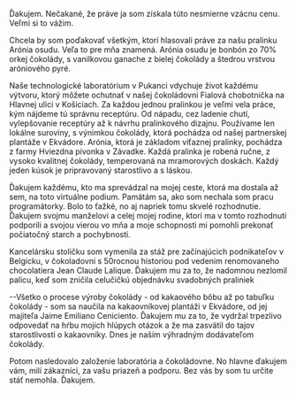 Ďakujem. Nečakané, že práve ja som získala túto nesmierne vzácnu cenu. Veľmi si to vážim.

Chcela by som poďakovať všetkým, ktorí hlasovali práve za našu pralinku Arónia osudu. Veľa to pre mňa znamená. Arónia osudu je bonbón zo 70% orkej čokolády, s vanilkovou ganache z bielej čokolády a štedrou vrstvou aróniového pyré.

Naše technologické laboratórium v Pukanci vdychuje život každému výtvoru, ktorý môžete ochutnať v našej čokoládovni Fialová chobotnička na Hlavnej ulici v Košiciach.
Za každou jednou pralinkou je veľmi vela práce, kým nájdeme tú správnu receptúru. Od nápadu, cez ladenie chutí, vylepšovanie receptúry až k návrhu pralinkového dizajnu. Používame len lokálne suroviny, s výnimkou čokolády, ktorá pochádza od našej partnerskej plantáže v Ekvádore. Arónia, ktorá je základom víťaznej pralinky, pochádza z farmy Hviezdna pivonka v Závadke.
Každá pralinka je robená ručne, z vysoko kvalitnej čokolády, temperovaná na mramorových doskách. Každý jeden kúsok je pripravovaný starostlivo a s láskou. 

Ďakujem každému, kto ma sprevádzal na mojej ceste, ktorá ma dostala až sem, na toto virtuálne podium. Pamätám sa, ako som nechala som pracu programátorky. Bolo to ťažké, no aj napriek tomu skvelé rozhodnutie. Ďakujem svojmu manželovi a celej mojej rodine, ktorí ma v tomto rozhodnutí podporili a svojou vierou vo mňa a moje schopnosti mi pomohli prekonať počiatočný starch a pochybnosti.

Kancelársku stoličku som vymenila za stáž pre začínajúcich podnikateľov v Belgicku, v čokoladovni s 50rocnou historiou pod vedenim renomovaneho chocolatiera Jean Claude Lalique. Ďakujem mu za to, že nadomnou nezlomil palicu, keď som zničila celučičkú objednávku svadobných praliniek 

--Všetko o procese výroby čokolády - od kakaového bôbu až po tabuľku čokolády - som sa naučila na kakaovníkovej plantáži v Ekvádore, od jej majiteľa Jaime Emiliano Ceniciento. Ďakujem mu za to, že vydržal trpezlivo odpovedať na hŕbu mojich hlúpych otázok a že ma zasvätil do tajov starostlivosti o kakaovníky. Dnes je naším výhradným dodávateľom čokolády.

Potom nasledovalo založenie laboratória a čokoládovne.
No hlavne ďakujem vám, milí zákazníci, za vašu priazeň a podporu. Bez vás by som tu určite stáť nemohla. Ďakujem.
